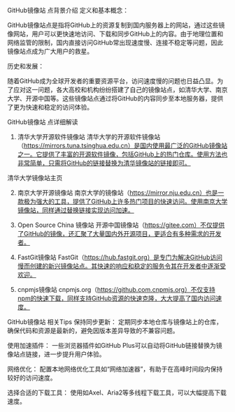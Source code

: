 GitHub镜像站 点背景介绍
定义和基本概念：

GitHub镜像站点是指将GitHub上的资源复制到国内服务器上的网站，通过这些镜像网站，用户可以更快速地访问、下载和同步GitHub上的内容。由于地理位置和网络监管的限制，国内直接访问GitHub常出现速度慢、连接不稳定等问题，因此镜像站点成为广大用户的救星。

历史和发展：

随着GitHub成为全球开发者的重要资源平台，访问速度慢的问题也日益凸显。为了应对这一问题，各大高校和机构纷纷搭建了自己的镜像站点，如清华大学、南京大学、开源中国等。这些镜像站点通过将GitHub的内容同步至本地服务器，提供了更为快速和稳定的访问体验。

GitHub镜像站 点详细解读
1. 清华大学开源软件镜像站
清华大学的开源软件镜像站（https://mirrors.tuna.tsinghua.edu.cn）是国内使用最广泛的GitHub镜像站之一。它提供了丰富的开源软件镜像，包括GitHub上的热门仓库。使用方法也非常简单，只需将GitHub的链接替换为清华镜像站的链接即可。

清华大学镜像站主页

2. 南京大学开源镜像站
南京大学的镜像站（https://mirror.nju.edu.cn）也是一款极为强大的工具，提供了GitHub上许多热门项目的快速访问。使用南京大学镜像站，同样通过替换链接实现访问加速。

3. Open Source China 镜像站
开源中国镜像站（https://gitee.com）不仅提供了GitHub的镜像，还汇聚了大量国内外开源项目，更适合有多种需求的开发者。

4. FastGit镜像站
FastGit（https://hub.fastgit.org）是专门为解决GitHub访问慢而创建的新兴镜像站点。其快速的响应和稳定的服务令其在开发者中逐渐受欢迎。

5. cnpmjs镜像站
cnpmjs.org（https://github.com.cnpmjs.org）不仅支持npm的快速下载，同样支持GitHub资源的快速克隆，大大提高了国内访问速度。

GitHub镜像站 相关Tips
保持同步更新：
定期同步本地仓库与镜像站上的仓库，确保代码和资源是最新的，避免因版本差异导致的不兼容问题。

使用加速插件：
一些浏览器插件如GitHub Plus可以自动将GitHub链接替换为镜像站点链接，进一步提升用户体验。

网络优化：
配置本地网络优化工具如“网络加速器”，有助于在高峰时间段内保持较好的访问速度。

选择合适的下载工具：
使用如Axel、Aria2等多线程下载工具，可以大幅提高下载速度。
